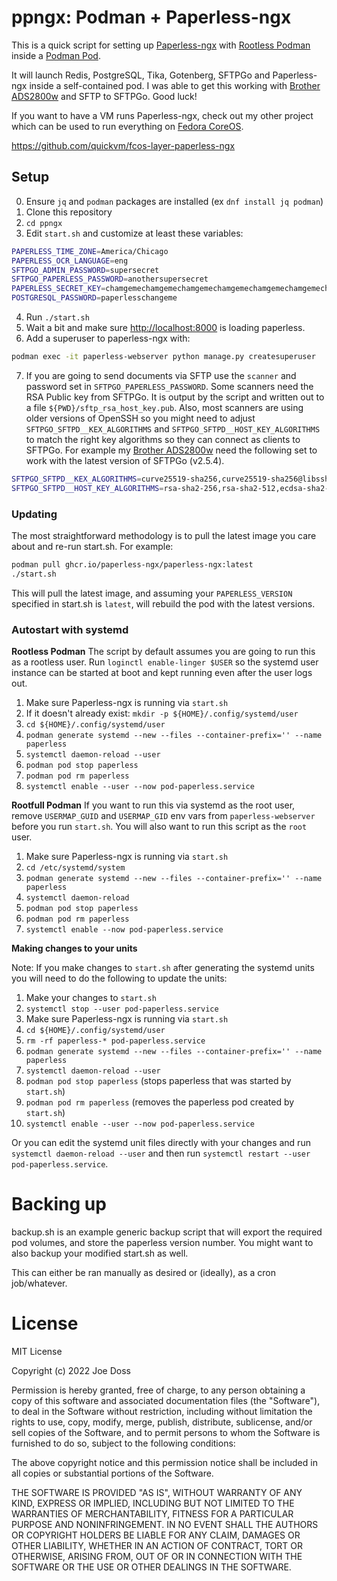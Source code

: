 # ppngx: Podman + Paperless-ngx

This is a quick script for setting up [Paperless-ngx](https://github.com/paperless-ngx/paperless-ngx) with [Rootless Podman](https://github.com/containers/podman/blob/main/docs/tutorials/rootless_tutorial.md) inside a [Podman Pod](https://docs.podman.io/en/latest/markdown/podman-pod.1.html).

It will launch Redis, PostgreSQL, Tika, Gotenberg, SFTPGo and Paperless-ngx inside a self-contained pod. I was able to get this working with [Brother ADS2800w](https://www.brother-usa.com/products/ads2800w) and SFTP to SFTPGo. Good luck!

If you want to have a VM runs Paperless-ngx, check out my other project which can be used to run everything on [Fedora CoreOS](https://docs.fedoraproject.org/en-US/fedora-coreos/).

<https://github.com/quickvm/fcos-layer-paperless-ngx>

## Setup

0. Ensure `jq` and `podman` packages are installed (ex `dnf install jq podman`)
1. Clone this repository
2. `cd ppngx`
3. Edit `start.sh` and customize at least these variables:

  ```bash
  PAPERLESS_TIME_ZONE=America/Chicago
  PAPERLESS_OCR_LANGUAGE=eng
  SFTPGO_ADMIN_PASSWORD=supersecret
  SFTPGO_PAPERLESS_PASSWORD=anothersupersecret
  PAPERLESS_SECRET_KEY=chamgemechamgemechamgemechamgemechamgemechamgemechamgemechamgeme
  POSTGRESQL_PASSWORD=paperlesschangeme
  ```

4. Run `./start.sh`
5. Wait a bit and make sure <http://localhost:8000> is loading paperless.
6. Add a superuser to paperless-ngx with:

  ```bash
  podman exec -it paperless-webserver python manage.py createsuperuser
  ```

7. If you are going to send documents via SFTP use the `scanner` and password set in `SFTPGO_PAPERLESS_PASSWORD`. Some scanners need the RSA Public key from SFTPGo. It is output by the script and written out to a file `${PWD}/sftp_rsa_host_key.pub`. Also, most scanners are using older versions of OpenSSH so you might need to adjust `SFTPGO_SFTPD__KEX_ALGORITHMS` and `SFTPGO_SFTPD__HOST_KEY_ALGORITHMS` to match the right key algorithms so they can connect as clients to SFTPGo. For example my [Brother ADS2800w](https://www.brother-usa.com/products/ads2800w) need the following set to work with the latest version of SFTPGo (v2.5.4).

  ```bash
  SFTPGO_SFTPD__KEX_ALGORITHMS=curve25519-sha256,curve25519-sha256@libssh.org,ecdh-sha2-nistp256,ecdh-sha2-nistp384,ecdh-sha2-nistp521,diffie-hellman-group14-sha256,diffie-hellman-group14-sha1,diffie-hellman-group1-sha1
  SFTPGO_SFTPD__HOST_KEY_ALGORITHMS=rsa-sha2-256,rsa-sha2-512,ecdsa-sha2-nistp256,ssh-ed25519,ssh-rsa
  ```

### Updating

The most straightforward methodology is to pull the latest image you care about and re-run start.sh. For example:

  ```bash
  podman pull ghcr.io/paperless-ngx/paperless-ngx:latest
  ./start.sh
  ```

This will pull the latest image, and assuming your `PAPERLESS_VERSION` specified in start.sh is `latest`, will rebuild the pod with the latest versions.

### Autostart with systemd

**Rootless Podman**
The script by default assumes you are going to run this as a rootless user. Run `loginctl enable-linger $USER` so the systemd user instance can be started at boot and kept running even after the user logs out.

1. Make sure Paperless-ngx is running via `start.sh`
1. If it doesn't already exist: `mkdir -p ${HOME}/.config/systemd/user`
1. `cd ${HOME}/.config/systemd/user`
1. `podman generate systemd --new --files --container-prefix='' --name paperless`
1. `systemctl daemon-reload --user`
1. `podman pod stop paperless`
1. `podman pod rm paperless`
1. `systemctl enable --user --now pod-paperless.service`

**Rootfull Podman**
If you want to run this via systemd as the root user, remove `USERMAP_GUID` and `USERMAP_GID` env vars from `paperless-webserver` before you run `start.sh`. You will also want to run this script as the `root` user.

1. Make sure Paperless-ngx is running via `start.sh`
1. `cd /etc/systemd/system`
1. `podman generate systemd --new --files --container-prefix='' --name paperless`
1. `systemctl daemon-reload`
1. `podman pod stop paperless`
1. `podman pod rm paperless`
1. `systemctl enable --now pod-paperless.service`

**Making changes to your units**

Note: If you make changes to `start.sh` after generating the systemd units you will need to do the following to update the units:

1. Make your changes to `start.sh`
1. `systemctl stop --user pod-paperless.service`
1. Make sure Paperless-ngx is running via `start.sh`
1. `cd ${HOME}/.config/systemd/user`
1. `rm -rf paperless-* pod-paperless.service`
1. `podman generate systemd --new --files --container-prefix='' --name paperless`
1. `systemctl daemon-reload --user`
1. `podman pod stop paperless` (stops paperless that was started by `start.sh`)
1. `podman pod rm paperless` (removes the paperless pod created by `start.sh`)
1. `systemctl enable --user --now pod-paperless.service`

Or you can edit the systemd unit files directly with your changes and run `systemctl daemon-reload --user` and then run `systemctl restart --user pod-paperless.service`.

# Backing up

backup.sh is an example generic backup script that will export the required pod volumes, and store the paperless version number.  You might want to also backup your modified start.sh as well. 

This can either be ran manually as desired or (ideally), as a cron job/whatever. 

# License

MIT License

Copyright (c) 2022 Joe Doss

Permission is hereby granted, free of charge, to any person obtaining a copy
of this software and associated documentation files (the "Software"), to deal
in the Software without restriction, including without limitation the rights
to use, copy, modify, merge, publish, distribute, sublicense, and/or sell
copies of the Software, and to permit persons to whom the Software is
furnished to do so, subject to the following conditions:

The above copyright notice and this permission notice shall be included in all
copies or substantial portions of the Software.

THE SOFTWARE IS PROVIDED "AS IS", WITHOUT WARRANTY OF ANY KIND, EXPRESS OR
IMPLIED, INCLUDING BUT NOT LIMITED TO THE WARRANTIES OF MERCHANTABILITY,
FITNESS FOR A PARTICULAR PURPOSE AND NONINFRINGEMENT. IN NO EVENT SHALL THE
AUTHORS OR COPYRIGHT HOLDERS BE LIABLE FOR ANY CLAIM, DAMAGES OR OTHER
LIABILITY, WHETHER IN AN ACTION OF CONTRACT, TORT OR OTHERWISE, ARISING FROM,
OUT OF OR IN CONNECTION WITH THE SOFTWARE OR THE USE OR OTHER DEALINGS IN THE
SOFTWARE.
